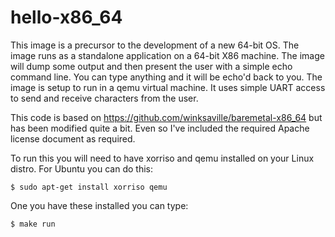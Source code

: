 # hello-x86_64

This image is a precursor to the development of a new 64-bit OS.  The
image runs as a standalone application on a 64-bit X86 machine.  The
image will dump some output and then present the user with a simple
echo command line.  You can type anything and it will be echo'd back to
you.  The image is setup to run in a qemu virtual machine.  It uses
simple UART access to send and receive characters from the user.

This code is based on https://github.com/winksaville/baremetal-x86_64
but has been modified quite a bit.  Even so I've included the required
Apache license document as required.

To run this you will need to have xorriso and qemu installed on your
Linux distro.  For Ubuntu you can do this:

```
$ sudo apt-get install xorriso qemu
```

One you have these installed you can type:

```
$ make run
```
